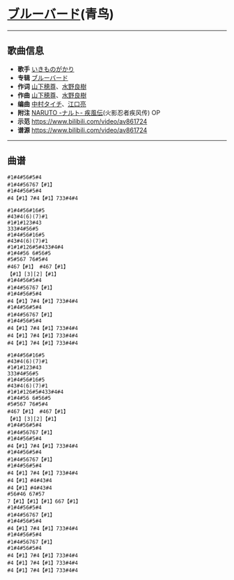 # [ブルーバード](https://bgm.tv/ep/17717)(青鸟)

---

## 歌曲信息

- **歌手** [いきものがかり](https://bgm.tv/person/10598)
- **专辑** [ブルーバード](https://bgm.tv/subject/2745)
- **作词** [山下穂尊](https://bgm.tv/person/10901)、[水野良樹](https://bgm.tv/person/10900)
- **作曲** [山下穂尊](https://bgm.tv/person/10901)、[水野良樹](https://bgm.tv/person/10900)
- **编曲** [中村タイチ](https://bgm.tv/person/14978)、[江口亮](https://bgm.tv/person/10574)
- **附注** [NARUTO -ナルト- 疾風伝](https://bgm.tv/subject/2782)(火影忍者疾风传) OP
- **示范** https://www.bilibili.com/video/av861724
- **谱源** https://www.bilibili.com/video/av861724

---

## 曲谱

```
#1#4#56#5#4
#1#4#56767【#1】
#1#4#56#5#4
#4【#1】7#4【#1】733#4#4

#1#4#56#16#5
#43#4(6)(7)#1
#1#1#123#43
333#4#56#5
#1#4#56#16#5
#43#4(6)(7)#1
#1#1#126#5#433#4#4
#1#4#56 6#56#5
#5#567 76#5#4
#467【#1】 #467【#1】
【#1】[3][2]【#1】 
#1#4#56#5#4
#1#4#56767【#1】
#1#4#56#5#4
#4【#1】7#4【#1】733#4#4
#1#4#56#5#4
#1#4#56767【#1】
#1#4#56#5#4
#4【#1】7#4【#1】733#4#4
#4【#1】7#4【#1】733#4#4
#4【#1】7#4【#1】733#4#4

#1#4#56#16#5
#43#4(6)(7)#1
#1#1#123#43
333#4#56#5
#1#4#56#16#5
#43#4(6)(7)#1
#1#1#126#5#433#4#4
#1#4#56 6#56#5
#5#567 76#5#4
#467【#1】 #467【#1】
【#1】[3][2]【#1】
#1#4#56#5#4
#1#4#56767【#1】
#1#4#56#5#4
#4【#1】7#4【#1】733#4#4
#1#4#56#5#4
#1#4#56767【#1】
#1#4#56#5#4
#4【#1】7#4【#1】733#4#4
#4【#1】#4#43#4
#4【#1】#4#43#4
#56#46 67#57
7【#1】【#1】【#1】667【#1】
#1#4#56#5#4
#1#4#56767【#1】
#1#4#56#5#4
#4【#1】7#4【#1】733#4#4
#1#4#56#5#4
#1#4#56767【#1】
#1#4#56#5#4
#4【#1】7#4【#1】733#4#4
#4【#1】7#4【#1】733#4#4
#4【#1】7#4【#1】733#4#4
```


